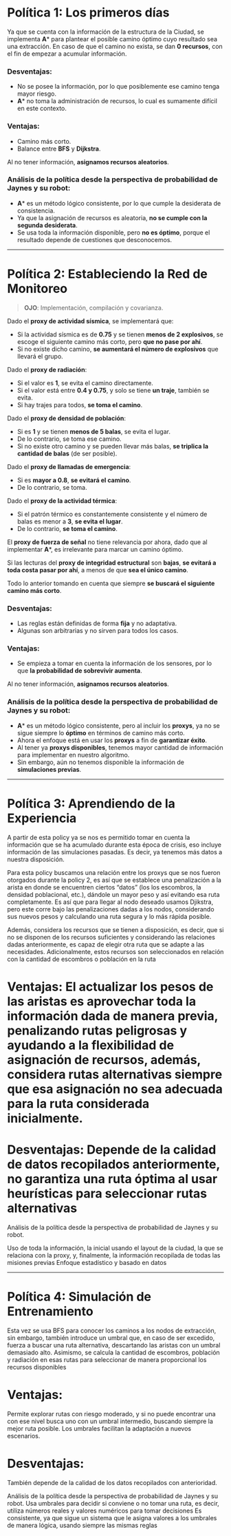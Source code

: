 # Política 1: Los primeros días

Ya que se cuenta con la información de la estructura de la Ciudad, se implementa **A*** para plantear el posible camino óptimo cuyo resultado sea una extracción. En caso de que el camino no exista, se dan **0 recursos**, con el fin de empezar a acumular información.

### Desventajas:
- No se posee la información, por lo que posiblemente ese camino tenga mayor riesgo.
- **A*** no toma la administración de recursos, lo cual es sumamente difícil en este contexto.

### Ventajas:
- Camino más corto.
- Balance entre **BFS** y **Dijkstra**.

Al no tener información, **asignamos recursos aleatorios**.

### Análisis de la política desde la perspectiva de probabilidad de Jaynes y su robot:
- **A*** es un método lógico consistente, por lo que cumple la desiderata de consistencia.
- Ya que la asignación de recursos es aleatoria, **no se cumple con la segunda desiderata**.
- Se usa toda la información disponible, pero **no es óptimo**, porque el resultado depende de cuestiones que desconocemos.

---

# Política 2: Estableciendo la Red de Monitoreo

> **OJO**: Implementación, compilación y covarianza.

Dado el **proxy de actividad sísmica**, se implementará que:
- Si la actividad sísmica es de **0.75** y se tienen **menos de 2 explosivos**, se escoge el siguiente camino más corto, pero **que no pase por ahí**.
- Si no existe dicho camino, **se aumentará el número de explosivos** que llevará el grupo.

Dado el **proxy de radiación**:
- Si el valor es **1**, se evita el camino directamente.
- Si el valor está entre **0.4 y 0.75**, y solo se tiene **un traje**, también se evita.
- Si hay trajes para todos, **se toma el camino**.

Dado el **proxy de densidad de población**:
- Si es **1** y se tienen **menos de 5 balas**, se evita el lugar.
- De lo contrario, se toma ese camino.
- Si no existe otro camino y se pueden llevar más balas, **se triplica la cantidad de balas** (de ser posible).

Dado el **proxy de llamadas de emergencia**:
- Si es **mayor a 0.8**, **se evitará el camino**.
- De lo contrario, se toma.

Dado el **proxy de la actividad térmica**:
- Si el patrón térmico es constantemente consistente y el número de balas es menor a **3**, **se evita el lugar**.
- De lo contrario, **se toma el camino**.

El **proxy de fuerza de señal** no tiene relevancia por ahora, dado que al implementar **A***, es irrelevante para marcar un camino óptimo.

Si las lecturas del **proxy de integridad estructural** son **bajas**, **se evitará a toda costa pasar por ahí**, a menos de que **sea el único camino**.

Todo lo anterior tomando en cuenta que siempre **se buscará el siguiente camino más corto**.

### Desventajas:
- Las reglas están definidas de forma **fija** y no adaptativa.
- Algunas son arbitrarias y no sirven para todos los casos.

### Ventajas:
- Se empieza a tomar en cuenta la información de los sensores, por lo que **la probabilidad de sobrevivir aumenta**.

Al no tener información, **asignamos recursos aleatorios**.

### Análisis de la política desde la perspectiva de probabilidad de Jaynes y su robot:
- **A*** es un método lógico consistente, pero al incluir los **proxys**, ya no se sigue siempre lo **óptimo** en términos de camino más corto.
- Ahora el enfoque está en usar los **proxys** a fin de **garantizar éxito**.
- Al tener ya **proxys disponibles**, tenemos mayor cantidad de información para implementar en nuestro algoritmo.
- Sin embargo, aún no tenemos disponible la información de **simulaciones previas**.

---

# Política 3: Aprendiendo de la Experiencia

A partir de esta policy ya se nos es permitido tomar en cuenta la información que se ha acumulado durante esta época de crisis, eso incluye información de las simulaciones pasadas. Es decir, ya tenemos más datos a nuestra disposición.

Para esta policy buscamos una relación entre los proxys que se nos fueron otorgados durante la policy 2, es así que se establece una penalización a la arista en donde se encuentren ciertos “datos” (los los escombros, la densidad poblacional, etc.), dándole un mayor peso y así evitando esa ruta completamente. Es así que para llegar al nodo deseado usamos Djikstra, pero este corre bajo las penalizaciones dadas a los nodos, considerando sus nuevos pesos y calculando una ruta segura y lo más rápida posible. 

Además, considera los recursos que se tienen a disposición, es decir, que si no se disponen de los recursos suficientes y considerando las relaciones dadas anteriormente, es capaz de elegir otra ruta que se adapte a las necesidades. Adicionalmente, estos recursos son seleccionados en relación con la cantidad de escombros o población en la ruta



# Ventajas: El actualizar los pesos de las aristas es aprovechar toda la información dada de manera previa, penalizando rutas peligrosas y ayudando a la flexibilidad de asignación de recursos, además, considera rutas alternativas siempre que esa asignación no sea adecuada para la ruta considerada inicialmente.
# Desventajas: Depende de la calidad de datos recopilados anteriormente, no garantiza una ruta óptima al usar heurísticas para seleccionar rutas alternativas

Análisis de la política desde la perspectiva de probabilidad de Jaynes y su robot.

Uso de toda la información, la inicial usando el layout de la ciudad, la que se relaciona con la proxy, y, finalmente, la información recopilada de todas las misiones previas
Enfoque estadístico y basado en datos

---

# Política 4: Simulación de Entrenamiento

Esta vez se usa BFS para conocer los caminos a los nodos de extracción, sin embargo, también introduce un umbral que, en caso de ser excedido, fuerza a buscar una ruta alternativa, descartando las aristas con un umbral demasiado alto. 
Asimismo, se calcula la cantidad de escombros, población y radiación en esas rutas para seleccionar de manera proporcional los recursos disponibles

# Ventajas: 
Permite explorar rutas con riesgo moderado, y si no puede encontrar una con ese nivel busca uno con un umbral intermedio, buscando siempre la mejor ruta posible. Los umbrales facilitan la adaptación a nuevos escenarios.
# Desventajas: 
También depende de la calidad de los datos recopilados con anterioridad.


Análisis de la política desde la perspectiva de probabilidad de Jaynes y su robot.
Usa umbrales para decidir si conviene o no tomar una ruta, es decir, utiliza números reales y valores numéricos para tomar decisiones
Es consistente, ya que sigue un sistema que le asigna valores a los umbrales de manera lógica, usando siempre las mismas reglas

